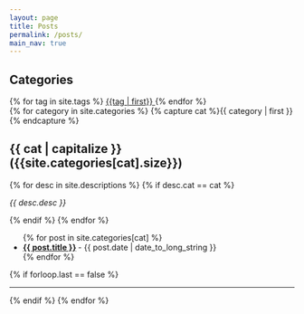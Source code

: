 ```yaml
---
layout: page
title: Posts
permalink: /posts/
main_nav: true
---
```


<h2>Categories</h2>
<div class="tagsBox">
  {% for tag in site.tags %}
    <a href="{{ site.baseurl }}/tag/{{ tag | first }}" class="tagLink">
      <span class="tagBtn">{{tag | first}}</span>
    </a>
  {% endfor %}
</div>
{% for category in site.categories %}
  {% capture cat %}{{ category | first }}{% endcapture %}
  <h2 id="{{cat}}">{{ cat | capitalize }} <span class="postCnt">({{site.categories[cat].size}})</span></h2>
  <p>
  {% for desc in site.descriptions %}
    {% if desc.cat == cat %}
      <p class="desc"><em>{{ desc.desc }}</em></p>
    {% endif %}
  {% endfor %}
  </p>
  <ul class="posts-list">
  {% for post in site.categories[cat] %}
    <li>
      <strong>
        <a href="{{ post.url | prepend: site.baseurl }}">{{ post.title }}</a>
      </strong>
      <span class="post-date">- {{ post.date | date_to_long_string }}</span>
    </li>
  {% endfor %}
  </ul>
  {% if forloop.last == false %}<hr>{% endif %}
{% endfor %}
<br>
